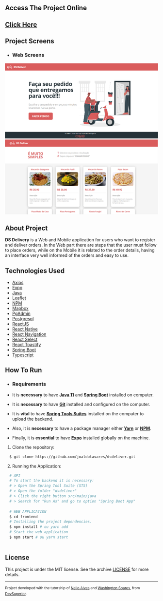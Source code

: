 ## Access The Project Online

<a href="https://joaldotavaresdsdeliver.netlify.app/"><h2>Click Here</h2></a>

## Project Screens

- ### **Web Screens**
<img alt="Design Home" width="650px" src="https://github.com/joaldotavares/dsdeliver/blob/main/backend/src/main/resources/images/home.png?raw=true" />
<img alt="Design Products" width="650px" src="https://github.com/joaldotavares/dsdeliver/blob/main/backend/src/main/resources/images/product.png?raw=true" />


## About Project

**DS Delivery** is a Web and Mobile application for users who want to register and deliver orders. 
In the Web part there are steps that the user must follow to place orders, while on the Mobile it 
is related to the order details, having an interface very well informed of the orders and easy to use.

## Technologies Used

- [Axios](https://github.com/axios/axios)
- [Expo](https://expo.io/)
- [Java](https://www.java.com/)
- [Leaflet](https://leafletjs.com/)
- [NPM](https://www.npmjs.com/)
- [Mapbox](https://www.mapbox.com/)
- [PgAdmin](https://www.pgadmin.org/)
- [Postgresql](https://www.postgresql.org/)
- [ReactJS](https://reactjs.org/)
- [React Native](http://facebook.github.io/react-native/)
- [React Navigation](https://reactnavigation.org/)
- [React Select](https://react-select.com/)
- [React Toastify](https://fkhadra.github.io/react-toastify/)
- [Spring Boot](https://spring.io/)
- [Typescript](https://www.typescriptlang.org/)

## How To Run

- ### Requirements

- It is **necessary** to have **[Java 11](https://www.java.com/)** and **[Spring Boot](https://spring.io/)** installed on computer.
- It is **necessary** to have **[Git](https://git-scm.com/)** installed and configured on the computer.
- It is **vital** to have **[Spring Tools Suites](https://spring.io/tools)** installed on the computer to upload the backend.
- Also, it is **necessary** to have a package manager either **[Yarn](https://yarnpkg.com/)** or **[NPM](https://www.npmjs.com/ )**.
- Finally, it is **essential** to have **[Expo](https://expo.io/)** installed globally on the machine.

1. Clone the repository:

```sh
  $ git clone https://github.com/joaldotavares/dsdeliver.git
```

2. Running the Application:

```sh
  # API
  # To start the backend it is necessary:
  # > Open the Spring Tool Suite (STS)
  # > Open the folder "dsdeliver"
  # > Click the right button src/main/java
  # > Search for "Run As" and go to option "Spring Boot App"

  # WEB APPLICATION
  $ cd frontend
  # Installing the project dependencies.
  $ npm install # ou yarn add
  # Start the web application
  $ npm start # ou yarn start
  
```

## License

This project is under the MIT license. See the archive [LICENSE](LICENSE) for more details.

---

<sup>Project developed with the tutorship of [Nelio Alves](https://github.com/acenelio) and 
[Washington Soares](https://github.com/washingtonsoares), from [DevSuperior](https://devsuperior.com.br/).</sup>
